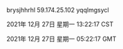 brysjhhrhl 59.174.25.102 yqqlmgsycl

2021年 12月 27日 星期一 13:22:17 CST

2021年 12月 27日 星期一 05:22:17 GMT
